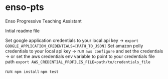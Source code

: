 # enso-pts
Enso Progressive Teaching Assistant

Intial readme file

Set google application credentials to your local api key
-> `export GOOGLE_APPLICATION_CREDENTIALS=[PATH_TO_JSON]`
Set amazon polly credentials to your local api key
-> run `aws configure` and set the credentials 
-> or set the aws credentials env variable to point to your credentials file path `export AWS_CREDENTIAL_PROFILES_FILE=path/to/credentials_file`

run:
`npm install`
`npm test`